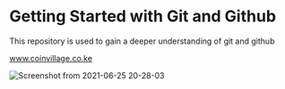 # Getting Started with Git and Github
This repository is used to gain a deeper understanding of git and github

www.coinvillage.co.ke

![Screenshot from 2021-06-25 20-28-03](https://user-images.githubusercontent.com/20200982/123510697-9f81a400-d685-11eb-9b0c-a03467958993.png)
